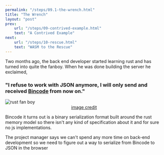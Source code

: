 ```yaml
---
permalink: "/steps/09.1-the-wrench.html"
title: "The Wrench"
layout: "post"
prev: 
    url: "/steps/09-contrived-example.html"
    text: "A Contrived Example"
next: 
    url: "/steps/10-rescue.html"
    text: "WASM to the Rescue"
---
```


<div class="describe">
<p>
Two months ago, the back end developer started learning rust and has turned into quite the fanboy. When he was done building the server he exclaimed,
</p>
<h3>
"I refuse to work with JSON anymore, I will only send and received <a href="https://github.com/TyOverby/bincode">Bincode</a> from now on."
</h3>
</div>
<img src="{{"/assets/img/fan.boy.jpg" | relative_url}}" alt="rust fan boy" style="margin:auto;display:block;max-height:600px;">
<a href="https://www.dragoart.com/tuts/3423/1/1/how-to-draw-chum-chum-from-fanboy-and-chum-chum.htm" style="display:block;margin:auto;text-align:center;">image credit</a>
<div class="explain">
<p>
Bincode it turns out is a binary serialization format built around the rust memory model so there isn't any kind of specification about it and for sure no js implementations.
</p>
<p>
The project manager says we can't spend any more time on back-end development so we need to figure out a way to serialize from Bincode to JSON in the browser
</p>
</div>